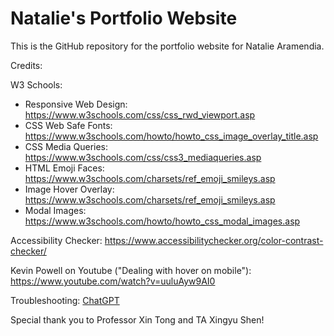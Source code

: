 # Natalie's Portfolio Website
This is the GitHub repository for the portfolio website for Natalie Aramendia.

Credits:

W3 Schools:
* Responsive Web Design: https://www.w3schools.com/css/css_rwd_viewport.asp
* CSS Web Safe Fonts: https://www.w3schools.com/howto/howto_css_image_overlay_title.asp
* CSS Media Queries: https://www.w3schools.com/css/css3_mediaqueries.asp
* HTML Emoji Faces: https://www.w3schools.com/charsets/ref_emoji_smileys.asp
* Image Hover Overlay: https://www.w3schools.com/charsets/ref_emoji_smileys.asp
* Modal Images: https://www.w3schools.com/howto/howto_css_modal_images.asp

Accessibility Checker: https://www.accessibilitychecker.org/color-contrast-checker/

Kevin Powell on Youtube ("Dealing with hover on mobile"): https://www.youtube.com/watch?v=uuluAyw9AI0

Troubleshooting: [ChatGPT](https://chat.openai.com/)

Special thank you to Professor Xin Tong and TA Xingyu Shen!

